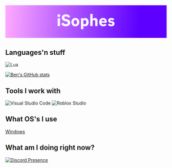 <img src="https://raw.githubusercontent.com/isophes/isophes/main/assets/banners/sophie.png">

## Languages'n stuff
![Lua](https://img.shields.io/badge/Lua-578ee6?style=for-the-badge&logo=lua&logoColor=white)

[![Ben's GitHub stats](https://github-readme-stats.vercel.app/api?username=isophes&show_icons=true&theme=dark)](https://github.com/anuraghazra/github-readme-stats)

## Tools I work with
![Visual Studio Code](https://img.shields.io/badge/Visual%20Studio%20Code-0078d7.svg?style=for-the-badge&logo=visual-studio-code&logoColor=white) ![Roblox Studio](https://img.shields.io/static/v1?label=&message=Roblox+Studio&color=%2300A2FF&style=for-the-badge&logo=roblox+studio&logoColor=white)
## What OS's I use
[Windows](https://img.shields.io/badge/Windows-0078D6?style=for-the-badge&logo=windows&logoColor=white)

## What am I doing right now?

[![Discord Presence](https://lanyard.cnrad.dev/api/403962378200547328)](https://discord.com/users/403962378200547328)
